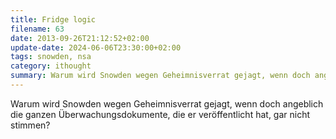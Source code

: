 ```yaml
---
title: Fridge logic
filename: 63
date: 2013-09-26T21:12:52+02:00
update-date: 2024-06-06T23:30:00+02:00
tags: snowden, nsa
category: ithought
summary: Warum wird Snowden wegen Geheimnisverrat gejagt, wenn doch angeblich die ganzen Überwachungsdokumente, die er veröffentlicht hat, gar nicht stimmen?
---
```


Warum wird Snowden wegen Geheimnisverrat gejagt, wenn doch angeblich die ganzen Überwachungsdokumente, die er veröffentlicht hat, gar nicht stimmen?
